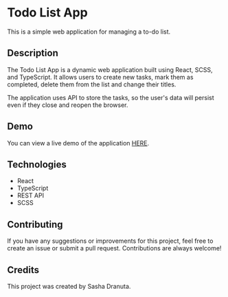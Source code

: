 # Todo List App

This is a simple web application for managing a to-do list.

## Description

The Todo List App is a dynamic web application built using React, SCSS, and TypeScript. It allows users to create new tasks, mark them as completed, delete them from the list and change their titles.

The application uses API to store the tasks, so the user's data will persist even if they close and reopen the browser.

## Demo

You can view a live demo of the application [HERE](https://sasha-dranuta.github.io/todo-app/).

## Technologies
 - React
 - TypeScript
 - REST API
 - SCSS

## Contributing

If you have any suggestions or improvements for this project, feel free to create an issue or submit a pull request. Contributions are always welcome!

## Credits

This project was created by Sasha Dranuta.
